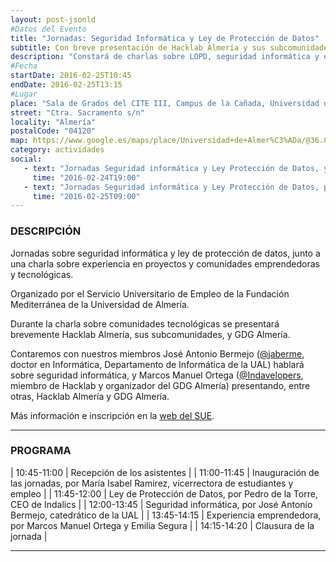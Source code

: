 ```yaml
---
layout: post-jsonld
#Datos del Evento
title: "Jornadas: Seguridad Informática y Ley de Protección de Datos"
subtitle: Con breve presentación de Hacklab Almería y sus subcomunidades a los asistentes
description: "Constará de charlas sobre LOPD, seguridad informática y experiencia de comunidades emprendedoras y tecnológicas"
#Fecha
startDate: 2016-02-25T10:45
endDate: 2016-02-25T13:15
#Lugar
place: "Sala de Grados del CITE III, Campus de la Cañada, Universidad de Almería"
street: "Ctra. Sacramento s/n"
locality: "Almería"
postalCode: "04120"
map: https://www.google.es/maps/place/Universidad+de+Almer%C3%ADa/@36.8296051,-2.4088215,17z/data=!3m1!4b1!4m2!3m1!1s0xd7a9c3bf5505529:0x2a59668c430f3ff3
category: actividades
social:
   - text: "Jornadas Seguridad informática y Ley Protección de Datos, y presentación comunidades emprendedoras y Hacklab"
     time: "2016-02-24T19:00"
   - text: "Jornadas Seguridad informática y Ley Protección de Datos, participan nuestros @jaberme e @Indavelopers"
     time: "2016-02-25T09:00"	 
---
```

### DESCRIPCIÓN

Jornadas sobre seguridad informática y ley de protección de datos, junto a una charla sobre experiencia en proyectos y comunidades emprendedoras y tecnológicas.

Organizado por el Servicio Universitario de Empleo de la Fundación Mediterránea de la Universidad de Almería.

Durante la charla sobre comunidades tecnológicas se presentará brevemente Hacklab Almería, sus subcomunidades, y GDG Almería.

Contaremos con nuestros miembros José Antonio Bermejo ([@jaberme](https://twitter.com/jaberme), doctor en Informática, Departamento de Informática de la UAL) hablará sobre seguridad informática, y Marcos Manuel Ortega ([@Indavelopers](https://twitter.com/Indavelopers), miembro de Hacklab y organizador del GDG Almería) presentando, entre otras, Hacklab Almería y GDG Almería.

Más información e inscripción en la [web del SUE](http://cms.ual.es/UAL/universidad/serviciosgenerales/empleo/actividades/actividad/index.htm?c_actividad=459).

---

### PROGRAMA

| 10:45-11:00   | Recepción de los asistentes |
| 11:00-11:45   | Inauguración de las jornadas, por María Isabel Ramirez, vicerrectora de estudiantes y empleo |
| 11:45-12:00   | Ley de Protección de Datos, por Pedro de la Torre, CEO de Indalics |
| 12:00-13:45   | Seguridad informática, por José Antonio Bermejo, catedrático de la UAL |
| 13:45-14:15   | Experiencia emprendedora, por Marcos Manuel Ortega y Emilia Segura |
| 14:15-14:20   | Clausura de la jornada |

---
